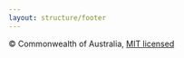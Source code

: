 ```yaml
---
layout: structure/footer
---
```



© Commonwealth of Australia, [MIT licensed](https://github.com/govau/uikit/blob/master/LICENSE.md)
